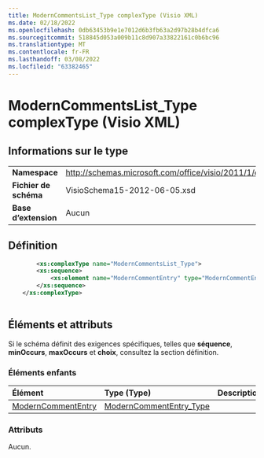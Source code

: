 ```yaml
---
title: ModernCommentsList_Type complexType (Visio XML)
ms.date: 02/18/2022
ms.openlocfilehash: 0db63453b9e1e7012d6b3fb63a2d97b28b4dfca6
ms.sourcegitcommit: 518845d053a009b11c8d907a33822161c0b6bc96
ms.translationtype: MT
ms.contentlocale: fr-FR
ms.lasthandoff: 03/08/2022
ms.locfileid: "63382465"
---
```

# <a name="moderncommentslist_type-complextype-visio-xml"></a>ModernCommentsList_Type complexType (Visio XML)

## <a name="type-information"></a>Informations sur le type

|||
|:-----|:-----|
|**Namespace** <br/> |http://schemas.microsoft.com/office/visio/2011/1/core  <br/> |
|**Fichier de schéma** <br/> |VisioSchema15-2012-06-05.xsd  <br/> |
|**Base d’extension** <br/> |Aucun  <br/> |
   
## <a name="definition"></a>Définition

```XML
        <xs:complexType name="ModernCommentsList_Type">
        <xs:sequence>
            <xs:element name="ModernCommentEntry" type="ModernCommentEntry_Type" minOccurs="0" maxOccurs="unbounded" />
        </xs:sequence>
    </xs:complexType>
      
```

## <a name="elements-and-attributes"></a>Éléments et attributs

Si le schéma définit des exigences spécifiques, telles que **séquence**, **minOccurs**, **maxOccurs** et **choix**, consultez la section définition. 
  
### <a name="child-elements"></a>Éléments enfants

|**Élément**|**Type (Type)**|**Description**|
|:-----|:-----|:-----|
|[ModernCommentEntry](moderncommententry-element-moderncommentslist_type-complextypevisio-xml.md) <br/> |[ModernCommentEntry_Type](moderncommententry_type-complextypevisio-xml.md) <br/> ||
   
### <a name="attributes"></a>Attributs

Aucun.
  


